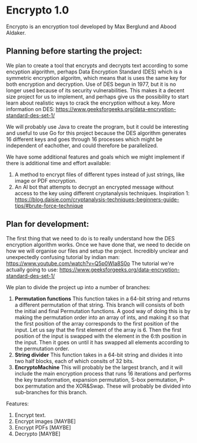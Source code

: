 # Encrypto 1.0
Encrypto is an encryption tool developed by Max Berglund and Abood Aldaker.



Planning before starting the project:
-------------------------------------
We plan to create a tool that encrypts and decrypts text according to some encyption algorithm, perhaps Data Encryption Standard (DES) which is a symmetric encryption algoritm, which means that is uses the same key for both encryption and decryption. Use of DES begun in 1977, but it is no longer used because of its security vulnerabilities. This makes it a decent size project for us to implement, and perhaps give us the possibility to start learn about realistic ways to crack the encryption without a key. More information on DES: https://www.geeksforgeeks.org/data-encryption-standard-des-set-1/ 

We will probably use Java to create the program, but it could be interesting and useful to use Go for this project because the DES algorithm generates 16 different keys and goes through 16 processes which might be independent of eachother, and could therefore be parallelized.

We have some additional features and goals which we might implement if there is additional time and effort available:
1. A method to encrypt files of different types instead of just strings, like image or PDF encryption.
2. An AI bot that attempts to decrypt an encrypted message without access to the key using different cryptanalysis techniques. Inspiration 1: https://blog.daisie.com/cryptanalysis-techniques-beginners-guide-tips/#brute-force-technique 



Plan for development:
---------------------
The first thing that we need to do is to really understand how the DES encryption algorithm works. Once we have done that, we need to decide on how we will organise our files and setup the project. Incredibly unclear and unexpectedly confusing tutorial by indian man: https://www.youtube.com/watch?v=Q5p0WIa8S0o The tutorial we're actually going to use: https://www.geeksforgeeks.org/data-encryption-standard-des-set-1/

We plan to divide the project up into a number of branches:

  1. **Permutation functions** This function takes in a 64-bit string and returns a different permutation of that string. This branch will consists of both the initial and final Permutation functions. A good way of doing this is by making the permutation order into an array of ints, and making it so that the first position of the array corresponds to the first position of the input. Let us say that the first element of the array is 6. Then the first position of the input is swapped with the element in the 6:th position in the input. Then it goes on until it has swapped all elements according to the permutation order.
  2. **String divider** This function takes in a 64-bit string and divides it into two half blocks, each of which consits of 32 bits.
  3. **EncryptoMachine** This will probably be the largest branch, and it will include the main encryption process that runs 16 iterations and performs the key transformation, expansion permutation, S-box permutation, P-box permutation and the XOR&Swap. These will probably be divided into sub-branches for this branch.

Features:
1. Encrypt text.
2. Encrypt images [MAYBE]
3. Encrypt PDFs [MAYBE]
4. Decrypto [MAYBE]
